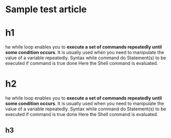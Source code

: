 # Sample test article

# h1

he while loop enables you to **execute a set of commands repeatedly until some condition occurs**. It is usually used when you need to manipulate the value of a variable repeatedly. Syntax while command do Statement(s) to be executed if command is true done Here the Shell command is evaluated.

# h2

he while loop enables you to **execute a set of commands repeatedly until some condition occurs**. It is usually used when you need to manipulate the value of a variable repeatedly. Syntax while command do Statement(s) to be executed if command is true done Here the Shell command is evaluated.

## h3